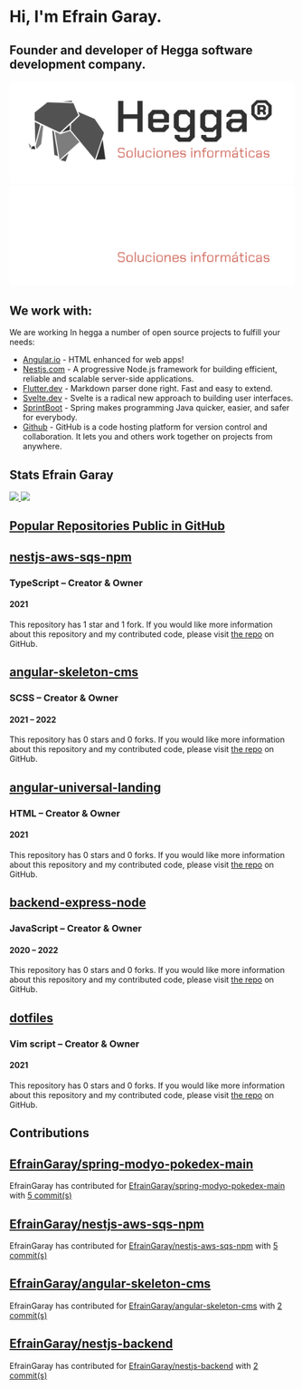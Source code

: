 # Hi, I'm Efrain Garay.
## Founder and developer of  Hegga software development company.

![GitHub-Mark-Light](./white_logo.svg#gh-light-mode-only)![GitHub-Mark-Dark ](./dark_logo.svg#gh-dark-mode-only)

## We work with:

We are working In hegga a number of open source projects to fulfill your needs:

- [Angular.io](https://angular.io) - HTML enhanced for web apps!
- [Nestjs.com](https://nestjs.com) - A progressive Node.js framework for building efficient, reliable and scalable server-side applications.
- [Flutter.dev](https://flutter.dev/) - Markdown parser done right. Fast and easy to extend.
- [Svelte.dev](https://svelte.dev/) - Svelte is a radical new approach to building user interfaces.
- [SprintBoot](https://spring.io/) - Spring makes programming Java quicker, easier, and safer for everybody.
- [Github](https://github.com/) - GitHub is a code hosting platform for version control and collaboration. It lets you and others work together on projects from anywhere.



## Stats Efrain Garay
 <div>
  <a href="https://github.com/EfrainGaray">
  
  <img height="180em" src="https://github-readme-stats.vercel.app/api?username=EfrainGaray&show_icons=true&theme=dracula&include_all_commits=true&count_private=true"/>
  <img height="180em" src="https://github-readme-stats.vercel.app/api/top-langs/?username=EfrainGaray&layout=compact&langs_count=7&theme=dracula"/>
</div>


Popular Repositories Public in GitHub
--------------------

[nestjs-aws-sqs-npm](https://github.com/EfrainGaray/nestjs-aws-sqs-npm)
-----------------------------------------------------------------------

### TypeScript – Creator & Owner

#### 2021

This repository has 1 star and 1 fork. If you would like more information about this repository and my contributed code, please visit [the repo](https://github.com/EfrainGaray/nestjs-aws-sqs-npm) on GitHub.

[angular-skeleton-cms](https://github.com/EfrainGaray/angular-skeleton-cms)
---------------------------------------------------------------------------

### SCSS – Creator & Owner

#### 2021 – 2022

This repository has 0 stars and 0 forks. If you would like more information about this repository and my contributed code, please visit [the repo](https://github.com/EfrainGaray/angular-skeleton-cms) on GitHub.

[angular-universal-landing](https://github.com/EfrainGaray/angular-universal-landing)
-------------------------------------------------------------------------------------

### HTML – Creator & Owner

#### 2021

This repository has 0 stars and 0 forks. If you would like more information about this repository and my contributed code, please visit [the repo](https://github.com/EfrainGaray/angular-universal-landing) on GitHub.

[backend-express-node](https://github.com/EfrainGaray/backend-express-node)
---------------------------------------------------------------------------

### JavaScript – Creator & Owner

#### 2020 – 2022

This repository has 0 stars and 0 forks. If you would like more information about this repository and my contributed code, please visit [the repo](https://github.com/EfrainGaray/backend-express-node) on GitHub.

[dotfiles](https://github.com/EfrainGaray/dotfiles)
---------------------------------------------------

### Vim script – Creator & Owner

#### 2021

This repository has 0 stars and 0 forks. If you would like more information about this repository and my contributed code, please visit [the repo](https://github.com/EfrainGaray/dotfiles) on GitHub.

Contributions
-------------

[EfrainGaray/spring-modyo-pokedex-main](https://github.com/EfrainGaray/spring-modyo-pokedex-main)
-------------------------------------------------------------------------------------------------

EfrainGaray has contributed for [EfrainGaray/spring-modyo-pokedex-main](https://github.com/EfrainGaray/spring-modyo-pokedex-main) with [5 commit(s)](https://github.com/EfrainGaray/spring-modyo-pokedex-main/commits?author=EfrainGaray)

[EfrainGaray/nestjs-aws-sqs-npm](https://github.com/EfrainGaray/nestjs-aws-sqs-npm)
-----------------------------------------------------------------------------------

EfrainGaray has contributed for [EfrainGaray/nestjs-aws-sqs-npm](https://github.com/EfrainGaray/nestjs-aws-sqs-npm) with [5 commit(s)](https://github.com/EfrainGaray/nestjs-aws-sqs-npm/commits?author=EfrainGaray)

[EfrainGaray/angular-skeleton-cms](https://github.com/EfrainGaray/angular-skeleton-cms)
---------------------------------------------------------------------------------------

EfrainGaray has contributed for [EfrainGaray/angular-skeleton-cms](https://github.com/EfrainGaray/angular-skeleton-cms) with [2 commit(s)](https://github.com/EfrainGaray/angular-skeleton-cms/commits?author=EfrainGaray)

[EfrainGaray/nestjs-backend](https://github.com/EfrainGaray/nestjs-backend)
---------------------------------------------------------------------------

EfrainGaray has contributed for [EfrainGaray/nestjs-backend](https://github.com/EfrainGaray/nestjs-backend) with [2 commit(s)](https://github.com/EfrainGaray/nestjs-backend/commits?author=EfrainGaray)
